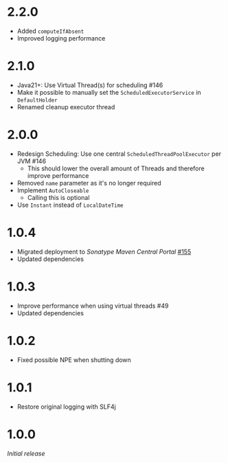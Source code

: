 # 2.2.0
* Added `computeIfAbsent`
* Improved logging performance

# 2.1.0
* Java21+: Use Virtual Thread(s) for scheduling #146
* Make it possible to manually set the `ScheduledExecutorService` in `DefaultHolder`
* Renamed cleanup executor thread

# 2.0.0
* Redesign Scheduling: Use one central `ScheduledThreadPoolExecutor` per JVM #146
  * This should lower the overall amount of Threads and therefore improve performance
* Removed `name` parameter as it's no longer required
* Implement `AutoCloseable`
  * Calling this is optional
* Use `Instant` instead of `LocalDateTime`

# 1.0.4
* Migrated deployment to _Sonatype Maven Central Portal_ [#155](https://github.com/xdev-software/standard-maven-template/issues/155)
* Updated dependencies

# 1.0.3
* Improve performance when using virtual threads #49
* Updated dependencies

# 1.0.2
* Fixed possible NPE when shutting down

# 1.0.1
* Restore original logging with SLF4j

# 1.0.0
_Initial release_
